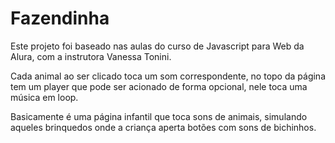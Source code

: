 <h1>Fazendinha</h1>

Este projeto foi baseado nas aulas do curso de Javascript para Web da Alura, 
com a instrutora Vanessa Tonini.

Cada animal ao ser clicado toca um som correspondente, no topo da página
tem um player que pode ser acionado de forma opcional, nele toca uma música
em loop. 

Basicamente é uma página infantil que toca sons de animais, simulando aqueles 
brinquedos onde a criança aperta botões com sons de bichinhos.
